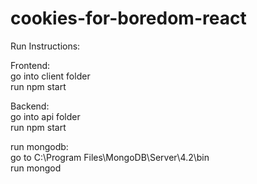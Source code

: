 # cookies-for-boredom-react

Run Instructions:

Frontend:  
go into client folder  
run npm start

Backend:  
go into api folder  
run npm start

run mongodb:  
go to C:\Program Files\MongoDB\Server\4.2\bin   
run mongod
